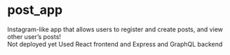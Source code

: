 # post_app

Instagram-like app that allows users to register and create posts, and view other user’s posts!  
Not deployed yet
Used React frontend and Express and GraphQL backend

